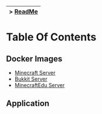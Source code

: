| > [ReadMe](../README.md) |
|-|

# Table Of Contents

## Docker Images
* [Minecraft Server](./images/MinecraftServer.md)
* [Bukkit Server](./images/BukkitServer.md)
* [MinecraftEdu Server](./images/EduServer.md)

## Application
